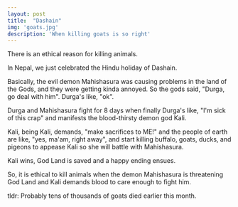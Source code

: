 ```yaml
---
layout: post
title:  "Dashain"
img: 'goats.jpg'
description: 'When killing goats is so right'
---
```


There is an ethical reason for killing animals.

In Nepal, we just celebrated the Hindu holiday of Dashain.

Basically, the evil demon Mahishasura was causing problems in the land of the Gods, and they were getting kinda annoyed. So the gods said, "Durga, go deal with him". Durga's like, "ok".

Durga and Mahishasura fight for 8 days when finally Durga's like, "I'm sick of this crap" and manifests the blood-thirsty demon god Kali.

Kali, being Kali, demands, "make sacrifices to ME!" and the people of earth are like, "yes, ma'am, right away", and start killing buffalo, goats, ducks, and pigeons to appease Kali so she will battle with Mahishasura.

Kali wins, God Land is saved and a happy ending ensues.

So, it is ethical to kill animals when the demon Mahishasura is threatening God Land and Kali demands blood to care enough to fight him.

tldr: Probably tens of thousands of goats died earlier this month. 
